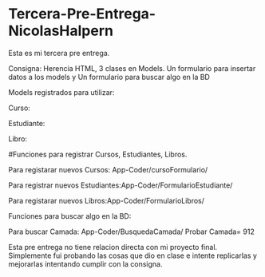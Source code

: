 # Tercera-Pre-Entrega-NicolasHalpern 



Esta es mi tercera pre entrega. 



Consigna: Herencia HTML, 3 clases en Models. Un formulario para insertar datos a los models y Un formulario para buscar algo en la BD



Models registrados para utilizar:



Curso:



Estudiante:



Libro:



#Funciones para registrar Cursos, Estudiantes, Libros.


Para registarar nuevos Cursos: App-Coder/cursoFormulario/


Para registrar nuevos Estudiantes:App-Coder/FormularioEstudiante/


Para registarar nuevos Libros:App-Coder/FormularioLibros/


Funciones para buscar algo en la BD:


Para buscar Camada: App-Coder/BusquedaCamada/                Probar Camada= 912




Esta pre entrega no tiene relacion directa con mi proyecto final. Simplemente fui probando las cosas que dio en clase e intente replicarlas y mejorarlas intentando cumplir con la consigna.
